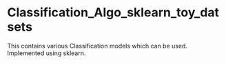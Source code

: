 # Classification_Algo_sklearn_toy_datsets
This contains various Classification models which can be used. Implemented using sklearn. 
